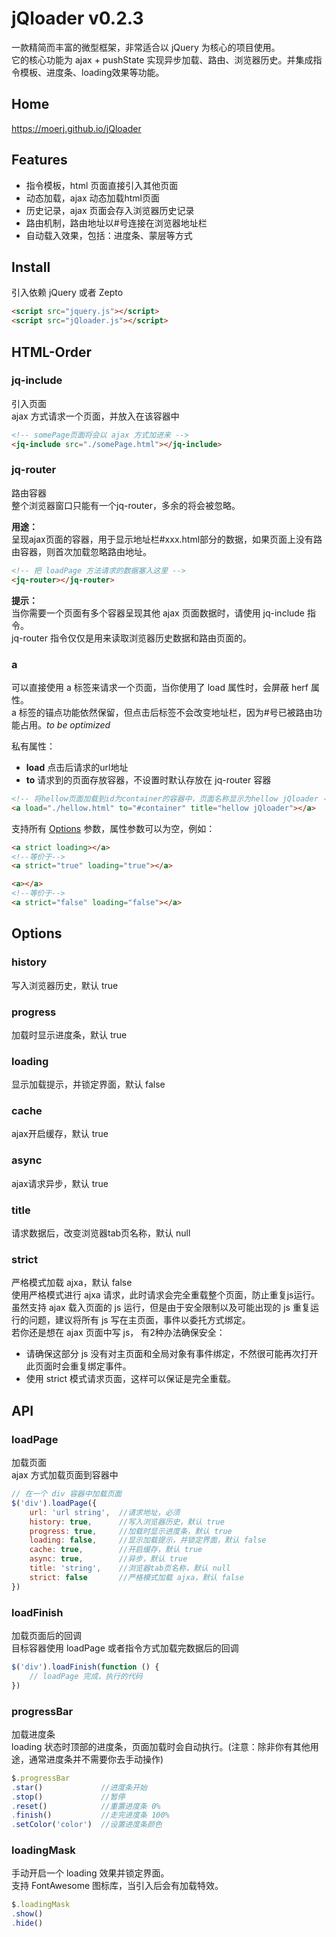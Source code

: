 # jQloader v0.2.3
一款精简而丰富的微型框架，非常适合以 jQuery 为核心的项目使用。  
它的核心功能为 ajax + pushState 实现异步加载、路由、浏览器历史。并集成指令模板、进度条、loading效果等功能。


## Home
https://moerj.github.io/jQloader
  
  
## Features
- 指令模板，html 页面直接引入其他页面
- 动态加载，ajax 动态加载html页面
- 历史记录，ajax 页面会存入浏览器历史记录
- 路由机制，路由地址以#号连接在浏览器地址栏
- 自动载入效果，包括：进度条、蒙层等方式

  
  
## Install
引入依赖 jQuery 或者 Zepto
```html
<script src="jquery.js"></script>
<script src="jQloader.js"></script>
```
  
  
## HTML-Order
  
### jq-include
引入页面  
ajax 方式请求一个页面，并放入在该容器中
```html
<!-- somePage页面将会以 ajax 方式加进来 -->
<jq-include src="./somePage.html"></jq-include>
```
  
### jq-router
路由容器  
整个浏览器窗口只能有一个jq-router，多余的将会被忽略。  
  
__用途：__  
呈现ajax页面的容器，用于显示地址栏#xxx.html部分的数据，如果页面上没有路由容器，则首次加载忽略路由地址。

```html
<!-- 把 loadPage 方法请求的数据塞入这里 -->
<jq-router></jq-router>
```
__提示：__  
当你需要一个页面有多个容器呈现其他 ajax 页面数据时，请使用 jq-include 指令。  
jq-router 指令仅仅是用来读取浏览器历史数据和路由页面的。  
  

### a
可以直接使用 a 标签来请求一个页面，当你使用了 load 属性时，会屏蔽 herf 属性。  
a 标签的锚点功能依然保留，但点击后标签不会改变地址栏，因为#号已被路由功能占用。_to be optimized_  

私有属性：
- __load__  点击后请求的url地址
- __to__  请求到的页面存放容器，不设置时默认存放在 jq-router 容器

```html
<!-- 将hellow页面加载到id为container的容器中，页面名称显示为hellow jQloader -->
<a load="./hellow.html" to="#container" title="hellow jQloader"></a>
```  

支持所有 [Options](#Options) 参数，属性参数可以为空，例如：
```html
<a strict loading></a>
<!--等价于-->
<a strict="true" loading="true"></a>

<a></a>
<!--等价于-->
<a strict="false" loading="false"></a>
```

## Options

### history
写入浏览器历史，默认 true

### progress
加载时显示进度条，默认 true

### loading
显示加载提示，并锁定界面，默认 false

### cache
ajax开启缓存，默认 true

### async
ajax请求异步，默认 true

### title
请求数据后，改变浏览器tab页名称，默认 null

### strict
严格模式加载 ajxa，默认 false  
使用严格模式进行 ajxa 请求，此时请求会完全重载整个页面，防止重复js运行。  
虽然支持 ajax 载入页面的 js 运行，但是由于安全限制以及可能出现的 js 重复运行的问题，建议将所有 js 写在主页面，事件以委托方式绑定。  
若你还是想在 ajax 页面中写 js， 有2种办法确保安全：  
- 请确保这部分 js 没有对主页面和全局对象有事件绑定，不然很可能再次打开此页面时会重复绑定事件。  
- 使用 strict 模式请求页面，这样可以保证是完全重载。

  
## API

### loadPage
加载页面  
ajax 方式加载页面到容器中
```javascript
// 在一个 div 容器中加载页面
$('div').loadPage({
    url: 'url string',  //请求地址，必须
    history: true,      //写入浏览器历史，默认 true
    progress: true,     //加载时显示进度条，默认 true
    loading: false,     //显示加载提示，并锁定界面，默认 false
    cache: true,        //开启缓存，默认 true
    async: true,        //异步，默认 true
    title: 'string',    //浏览器tab页名称，默认 null
    strict: false       //严格模式加载 ajxa，默认 false
})
```
  
### loadFinish
加载页面后的回调  
目标容器使用 loadPage 或者指令方式加载完数据后的回调
```javascript
$('div').loadFinish(function () {
    // loadPage 完成，执行的代码
})
```
  
### progressBar
加载进度条  
loading 状态时顶部的进度条，页面加载时会自动执行。(注意：除非你有其他用途，通常进度条并不需要你去手动操作)
```javascript
$.progressBar
.star()             //进度条开始
.stop()             //暂停
.reset()            //重置进度条 0%
.finish()           //走完进度条 100%
.setColor('color')  //设置进度条颜色
```

### loadingMask
手动开启一个 loading 效果并锁定界面。  
支持 FontAwesome 图标库，当引入后会有加载特效。
```javascript
$.loadingMask
.show()
.hide()
```  
